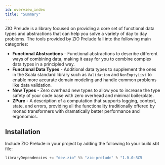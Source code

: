 ```yaml
---
id: overview_index
title: "Summary"
---
```


ZIO Prelude is a library focused on providing a core set of functional data types and abstractions that can help you solve a variety of day to day problems. The tools provided by ZIO Prelude fall into the following main categories:

- **Functional Abstractions** - Functional abstractions to describe different ways of combining data, making it easy for you to combine complex data types in a principled way.
- **Functional Data Types** - Additional data types to supplement the ones in the Scala standard library such as `Validation` and `NonEmptyList` to enable more accurate domain modeling and handle common problems like data validation.
- **New Types** - Zero overhead new types to allow you to increase the type safety of your code base with zero overhead and minimal boilerplate.
- **ZPure** - A description of a computation that supports logging, context, state, and errors, providing all the functionality traditionally offered by monad transformers with dramatically better performance and ergonomics.

## Installation

Include ZIO Prelude in your project by adding the following to your build.sbt file:

```scala
libraryDependencies += "dev.zio" %% "zio-prelude" % "1.0.0-RC5
```
